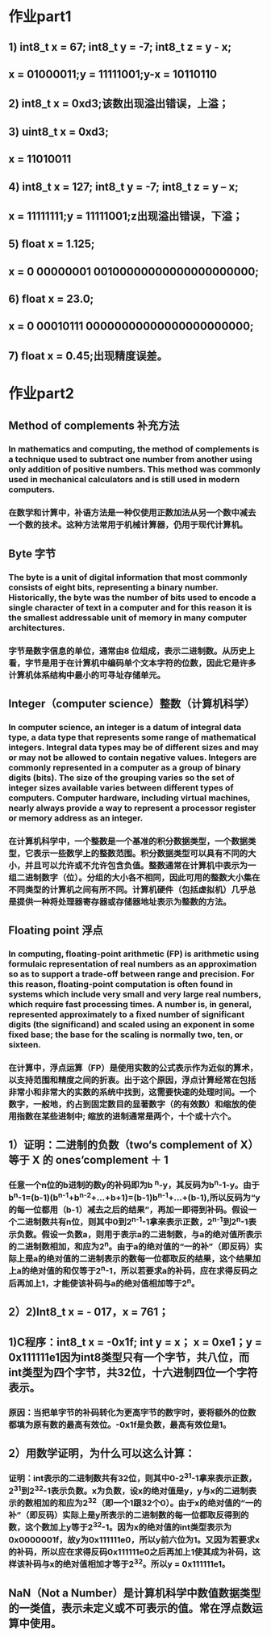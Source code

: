 # 作业part1
## 1) int8_t x = 67; int8_t y = -7; int8_t z = y - x;
## x = 01000011;y = 11111001;y-x = 10110110
## 2) int8_t x = 0xd3;该数出现溢出错误，上溢；
## 3) uint8_t x = 0xd3;
## x = 11010011
## 4) int8_t x = 127; int8_t y = -7; int8_t z = y – x;
## x = 11111111;y = 11111001;z出现溢出错误，下溢；
## 5) float x = 1.125;
## x = 0 00000001 00100000000000000000000;
## 6) float x = 23.0;
## x = 0 00010111 00000000000000000000000;
## 7) float x = 0.45;出现精度误差。


# 作业part2
## Method of complements 补充方法
### In mathematics and computing, the method of complements is a technique used to subtract one number from another using only addition of positive numbers. This method was commonly used in mechanical calculators and is still used in modern computers.
### 在数学和计算中，补语方法是一种仅使用正数加法从另一个数中减去一个数的技术。这种方法常用于机械计算器，仍用于现代计算机。
## Byte 字节
### The byte is a unit of digital information that most commonly consists of eight bits, representing a binary number. Historically, the byte was the number of bits used to encode a single character of text in a computer and for this reason it is the smallest addressable unit of memory in many computer architectures.
### 字节是数字信息的单位，通常由8 位组成，表示二进制数。从历史上看，字节是用于在计算机中编码单个文本字符的位数，因此它是许多计算机体系结构中最小的可寻址存储单元。
## Integer（computer science）整数（计算机科学）
### In computer science, an integer is a datum of integral data type, a data type that represents some range of mathematical integers. Integral data types may be of different sizes and may or may not be allowed to contain negative values. Integers are commonly represented in a computer as a group of binary digits (bits). The size of the grouping varies so the set of integer sizes available varies between different types of computers. Computer hardware, including virtual machines, nearly always provide a way to represent a processor register or memory address as an integer.
### 在计算机科学中，一个整数是一个基准的积分数据类型，一个数据类型，它表示一些数学上的整数范围。积分数据类型可以具有不同的大小，并且可以允许或不允许包含负值。整数通常在计算机中表示为一组二进制数字（位）。分组的大小各不相同，因此可用的整数大小集在不同类型的计算机之间有所不同。计算机硬件（包括虚拟机）几乎总是提供一种将处理器寄存器或存储器地址表示为整数的方法。
## Floating point 浮点
### In computing, floating-point arithmetic (FP) is arithmetic using formulaic representation of real numbers as an approximation so as to support a trade-off between range and precision. For this reason, floating-point computation is often found in systems which include very small and very large real numbers, which require fast processing times. A number is, in general, represented approximately to a fixed number of significant digits (the significand) and scaled using an exponent in some fixed base; the base for the scaling is normally two, ten, or sixteen.
### 在计算中，浮点运算（FP）是使用实数的公式表示作为近似的算术，以支持范围和精度之间的折衷。出于这个原因，浮点计算经常在包括非常小和非常大的实数的系统中找到，这需要快速的处理时间。一个数字，一般地，约占到固定数目的显著数字（的有效数）和缩放的使用指数在某些进制中; 缩放的进制通常是两个，十个或十六个。

## 1）证明：二进制的负数（two‘s complement of X）等于 X 的 ones’complement ＋ 1
### 任意一个n位的b进制的数y的补码即为b <sup>n</sup>-y，其反码为b<sup>n</sup>-1-y。由于b<sup>n</sup>-1=(b-1)(b<sup>n-1</sup>+b<sup>n-2</sup>+...+b+1)=(b-1)b<sup>n-1</sup>+...+(b-1),所以反码为“y的每一位都用（b-1）减去之后的结果”，再加一即得到补码。假设一个二进制数共有n位，则其中0到2<sup>n-1</sup>-1拿来表示正数，2<sup>n-1</sup>到2<sup>n</sup>-1表示负数。假设一负数a，则用于表示a的二进制数，与a的绝对值所表示的二进制数相加，和应为2<sup>n</sup>。由于a的绝对值的“一的补”（即反码）实际上是a的绝对值的二进制表示的数每一位都取反的结果，这个结果加上a的绝对值的和仅等于2<sup>n</sup>-1，所以若要求a的补码，应在求得反码之后再加上1，才能使该补码与a的绝对值相加等于2<sup>n</sup>。
## 2）2)Int8_t x = - 017，x = 761；

## 1)C程序：int8_t x = -0x1f; int y = x； x = 0xe1；y = 0x111111e1因为int8类型只有一个字节，共八位，而int类型为四个字节，共32位，十六进制四位一个字符表示。
### 原因：当把单字节的补码转化为更高字节的数字时，要将额外的位数都填为原有数的最高有效位。-0x1f是负数，最高有效位是1。
## 2）用数学证明，为什么可以这么计算：
### 证明：int表示的二进制数共有32位，则其中0-2<sup>31</sup>-1拿来表示正数，2<sup>31</sup>到2<sup>32</sup>-1表示负数。x为负数，设x的绝对值是y，y与x的二进制表示的数相加的和应为2<sup>32</sup>（即一个1跟32个0）。由于x的绝对值的“一的补”（即反码）实际上是y所表示的二进制数的每一位都取反得到的数，这个数加上y等于2<sup>32</sup>-1。因为x的绝对值的int类型表示为0x0000001f，故y为0x111111e0，所以y前六位为1。又因为若要求x的补码，所以应在求得反码0x111111e0之后再加上1使其成为补码，这样该补码与x的绝对值相加才等于2<sup>32</sup>。所以y = 0x111111e1。

## NaN（Not a Number）是计算机科学中数值数据类型的一类值，表示未定义或不可表示的值。常在浮点数运算中使用。
